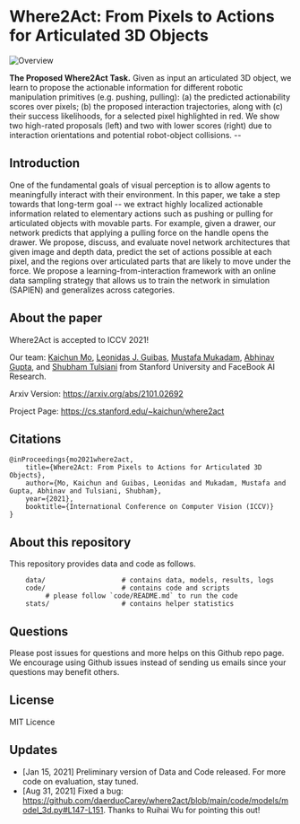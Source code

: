 # Where2Act: From Pixels to Actions for Articulated 3D Objects

![Overview](/images/teaser.png)

**The Proposed Where2Act Task.** Given as input an articulated 3D object, we learn to propose the actionable information for different robotic manipulation primitives (e.g. pushing, pulling): (a) the predicted actionability scores over pixels; (b) the proposed interaction trajectories, along with (c) their success likelihoods, for a selected pixel highlighted in red. We show two high-rated proposals (left) and two with lower scores (right) due to interaction orientations and potential robot-object collisions.  --

## Introduction
One of the fundamental goals of visual perception is to allow agents to meaningfully interact with their environment. In this paper, we take a step towards that long-term goal -- we extract highly localized actionable information related to elementary actions such as pushing or pulling for articulated objects with movable parts. For example, given a drawer, our network predicts that applying a pulling force on the handle opens the drawer. We propose, discuss, and evaluate novel network architectures that given image and depth data, predict the set of actions possible at each pixel, and the regions over articulated parts that are likely to move under the force. We propose a learning-from-interaction framework with an online data sampling strategy that allows us to train the network in simulation (SAPIEN) and generalizes across categories.

## About the paper

Where2Act is accepted to ICCV 2021!

Our team: 
[Kaichun Mo](https://cs.stanford.edu/~kaichun),
[Leonidas J. Guibas](https://geometry.stanford.edu/member/guibas/),
[Mustafa Mukadam](http://www.mustafamukadam.com/),
[Abhinav Gupta](http://www.cs.cmu.edu/~abhinavg/),
and [Shubham Tulsiani](https://shubhtuls.github.io/)
from 
Stanford University and FaceBook AI Research.

Arxiv Version: https://arxiv.org/abs/2101.02692

Project Page: https://cs.stanford.edu/~kaichun/where2act

## Citations
    
    @inProceedings{mo2021where2act,
        title={Where2Act: From Pixels to Actions for Articulated 3D Objects},
        author={Mo, Kaichun and Guibas, Leonidas and Mukadam, Mustafa and Gupta, Abhinav and Tulsiani, Shubham},
        year={2021},
        booktitle={International Conference on Computer Vision (ICCV)}
    }

## About this repository

This repository provides data and code as follows.


```
    data/                   # contains data, models, results, logs
    code/                   # contains code and scripts
         # please follow `code/README.md` to run the code
    stats/                  # contains helper statistics
```

## Questions

Please post issues for questions and more helps on this Github repo page. We encourage using Github issues instead of sending us emails since your questions may benefit others.

## License

MIT Licence

## Updates

* [Jan 15, 2021] Preliminary version of Data and Code released. For more code on evaluation, stay tuned.
* [Aug 31, 2021] Fixed a bug: https://github.com/daerduoCarey/where2act/blob/main/code/models/model_3d.py#L147-L151. Thanks to Ruihai Wu for pointing this out!
